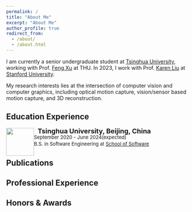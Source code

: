 ```yaml
---
permalink: /
title: "About Me"
excerpt: "About Me"
author_profile: true
redirect_from: 
  - /about/
  - /about.html
---
```


I am currently a senior undergraduate student at [Tsinghua University](https://www.tsinghua.edu.cn/en/), working with Prof. [Feng Xu](http://xufeng.site/) at THU.
In 2023, I work with Prof. [Karen Liu](https://tml.stanford.edu/people/karen-liu) at [Stanford University](https://www.stanford.edu/).

My research interests lies at the intersection of computer vision and computer graphics, including optical motion capture, vision/sensor based motion capture, and 3D reconstruction.


<!-- ############## -->
<!-- news -->
<!-- ############## -->
<!-- 
News
------
* [2023.8] One paper accepted to SIGGRAPH ASIA'2023. -->

<!-- ############## -->
<!-- education -->
<!-- ############## -->

Education Experience
------
<!-- <img style="float: left; width: 15%" src="..\hyximages\edu\BIT.jpeg"> -->
<div>
<img style="float: left; width: 75px" src="../hyximages/edu/THU.jpeg">
<img style="float: left" src="../hyximages/border_row1.png" width="10px">
<p style="line-height:125%">
  <font size="4"><b>Tsinghua University, Beijing, China</b><br></font> 
  <font size="2">September 2020 - June 2024(expected) <br></font> 
  <font size="2">B.S. in Software Engineering at <a href="https://www.thss.tsinghua.edu.cn/en/">School of Software</a><br></font>
</p>  
</div>


<!-- ############## -->
<!-- publications -->
<!-- ############## -->

Publications
------

<!-- <div>
  <img style="float: left" src="../hyximages/pub/cvpr23-ReflectanceMM.png" width="175px">
</div>
<div>
  <img style="float: left" src="../hyximages/border_row2.png" width="10px">
</div>
<div>
  <p style="line-height:125%">
    <font size="4">
      <b>Learning a 3D Morphable Face Reflectance Model from Low-cost Data</b>
      <br>
    </font> 
    <font size="2">
      <b>Yuxuan Han</b>, 
      <a href="https://sireer.github.io/">Zhibo Wang</a>,
      <a href="http://xufeng.site/">Feng Xu</a> 
      <br>
    </font> 
    <font size="2">
      IEEE Conference on Computer Vision and Pattern Recognition (<b>CVPR</b>), 2023 
      <br>
    </font> 
    <font size="2">
      <a href="https://arxiv.org/abs/2303.11686">[paper]</a> / 
      <a href="../ReflectanceMM/index.html">[project]</a> /
      <a href="https://github.com/yxuhan/ReflectanceMM">[code]</a>
    </font>
  </p>
</div> -->



<!-- **** -->

Professional Experience
------
<!-- <div>
<img style="float: left; width: 75px" src="../hyximages/prof/Microsoft.png">
<img style="float: left" src="../hyximages/border_row1.png" width="10px">
<p style="line-height:125%">
  <font size="4"><b>Microsoft Research Asia, Beijing, China</b><br></font> 
  <font size="2">December 2021 - April 2022<br></font> 
  <font size="2">Research Intern at Internet Graphics Group<br></font>
  <font size="2"> Mentored by <a href="http://jlyang.org/">Jiaolong Yang</a></font>
</p>  
</div> -->


<!-- ############## -->
<!-- honors and awards -->
<!-- ############## -->

Honors & Awards
------
<!-- * Xu Scholarship Nomination (the highest honor in [BIT](https://english.bit.edu.cn/), 20 candidates per year), 2021
* National Scholarship, 2020 -->


<!-- ############## -->
<!-- visit map -->
<!-- ############## -->


<!-- <script type="text/javascript" id="clustrmaps" src="//clustrmaps.com/map_v2.js?d=Fch6zw-5NWNC1a84KykNSk5ZiFnS_zW_YGiC2lsOlfI&cl=ffffff&w=a"></script> -->